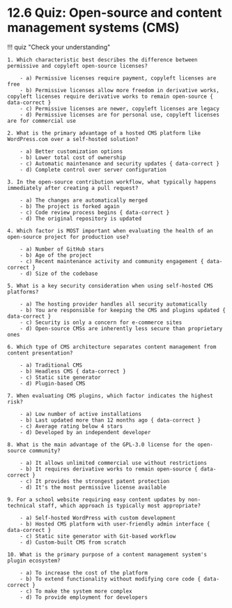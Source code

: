 # 12.6 Quiz: Open-source and content management systems (CMS)

!!! quiz "Check your understanding"

    1. Which characteristic best describes the difference between permissive and copyleft open-source licenses?

        - a) Permissive licenses require payment, copyleft licenses are free
        - b) Permissive licenses allow more freedom in derivative works, copyleft licenses require derivative works to remain open-source { data-correct }
        - c) Permissive licenses are newer, copyleft licenses are legacy
        - d) Permissive licenses are for personal use, copyleft licenses are for commercial use

    2. What is the primary advantage of a hosted CMS platform like WordPress.com over a self-hosted solution?

        - a) Better customization options
        - b) Lower total cost of ownership
        - c) Automatic maintenance and security updates { data-correct }
        - d) Complete control over server configuration

    3. In the open-source contribution workflow, what typically happens immediately after creating a pull request?

        - a) The changes are automatically merged
        - b) The project is forked again
        - c) Code review process begins { data-correct }
        - d) The original repository is updated

    4. Which factor is MOST important when evaluating the health of an open-source project for production use?

        - a) Number of GitHub stars
        - b) Age of the project
        - c) Recent maintenance activity and community engagement { data-correct }
        - d) Size of the codebase

    5. What is a key security consideration when using self-hosted CMS platforms?

        - a) The hosting provider handles all security automatically
        - b) You are responsible for keeping the CMS and plugins updated { data-correct }
        - c) Security is only a concern for e-commerce sites
        - d) Open-source CMSs are inherently less secure than proprietary ones

    6. Which type of CMS architecture separates content management from content presentation?

        - a) Traditional CMS
        - b) Headless CMS { data-correct }
        - c) Static site generator
        - d) Plugin-based CMS

    7. When evaluating CMS plugins, which factor indicates the highest risk?

        - a) Low number of active installations
        - b) Last updated more than 12 months ago { data-correct }
        - c) Average rating below 4 stars
        - d) Developed by an independent developer

    8. What is the main advantage of the GPL-3.0 license for the open-source community?

        - a) It allows unlimited commercial use without restrictions
        - b) It requires derivative works to remain open-source { data-correct }
        - c) It provides the strongest patent protection
        - d) It's the most permissive license available

    9. For a school website requiring easy content updates by non-technical staff, which approach is typically most appropriate?

        - a) Self-hosted WordPress with custom development
        - b) Hosted CMS platform with user-friendly admin interface { data-correct }
        - c) Static site generator with Git-based workflow
        - d) Custom-built CMS from scratch

    10. What is the primary purpose of a content management system's plugin ecosystem?

        - a) To increase the cost of the platform
        - b) To extend functionality without modifying core code { data-correct }
        - c) To make the system more complex
        - d) To provide employment for developers
